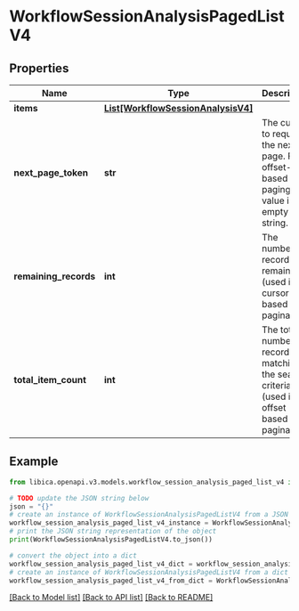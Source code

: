 # WorkflowSessionAnalysisPagedListV4


## Properties

Name | Type | Description | Notes
------------ | ------------- | ------------- | -------------
**items** | [**List[WorkflowSessionAnalysisV4]**](WorkflowSessionAnalysisV4.md) |  | 
**next_page_token** | **str** | The cursor to request the next page. For offset-based paging the value is an empty string. | [optional] 
**remaining_records** | **int** | The number of records remaining (used in cursor based pagination) | [optional] 
**total_item_count** | **int** | The total number of records matching the search criteria (used in offset based pagination) | [optional] 

## Example

```python
from libica.openapi.v3.models.workflow_session_analysis_paged_list_v4 import WorkflowSessionAnalysisPagedListV4

# TODO update the JSON string below
json = "{}"
# create an instance of WorkflowSessionAnalysisPagedListV4 from a JSON string
workflow_session_analysis_paged_list_v4_instance = WorkflowSessionAnalysisPagedListV4.from_json(json)
# print the JSON string representation of the object
print(WorkflowSessionAnalysisPagedListV4.to_json())

# convert the object into a dict
workflow_session_analysis_paged_list_v4_dict = workflow_session_analysis_paged_list_v4_instance.to_dict()
# create an instance of WorkflowSessionAnalysisPagedListV4 from a dict
workflow_session_analysis_paged_list_v4_from_dict = WorkflowSessionAnalysisPagedListV4.from_dict(workflow_session_analysis_paged_list_v4_dict)
```
[[Back to Model list]](../README.md#documentation-for-models) [[Back to API list]](../README.md#documentation-for-api-endpoints) [[Back to README]](../README.md)


